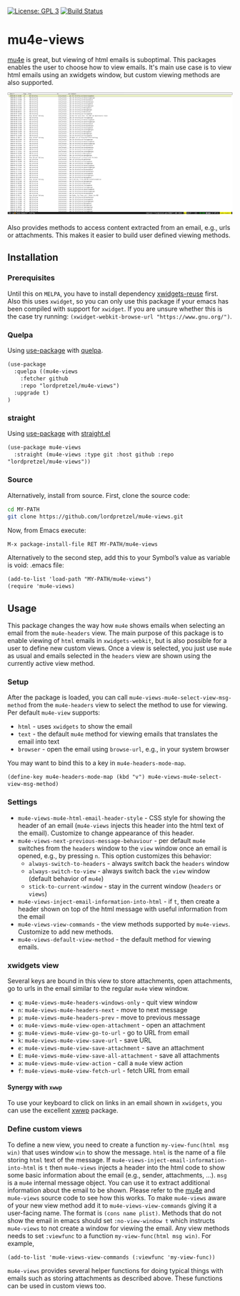 [![License: GPL 3](https://img.shields.io/badge/license-GPL_3-green.svg)](http://www.gnu.org/licenses/gpl-3.0.txt) [![Build Status](https://secure.travis-ci.org/lordpretzel/mu4e-views.png)](http://travis-ci.org/lordpretzel/mu4e-views)
<!-- [![GitHub release](https://img.shields.io/github/release/lordpretzel/mu4e-views.svg?maxAge=86400)](https://github.com/lordpretzel/mu4e-views/releases) -->
<!-- [![MELPA Stable](http://stable.melpa.org/packages/mu4e-views-badge.svg)](http://stable.melpa.org/#/mu4e-views) -->
<!-- [![MELPA](http://melpa.org/packages/mu4e-views-badge.svg)](http://melpa.org/#/mu4e-views) -->



# mu4e-views

 [mu4e](https://www.djcbsoftware.nl/code/mu/mu4e.html) is great, but viewing of html emails is suboptimal.  This packages enables the user to choose how to view emails.  It's main use case is to view html emails using an xwidgets window, but custom viewing methods are also supported.

![viewing-html-emails](./screencasts/mu4e-views.gif)

Also provides methods to access content extracted from an email, e.g., urls or attachments. This makes it easier to build user defined viewing methods.

## Installation

<!-- ### MELPA -->

<!-- Symbol’s value as variable is void: $1 is available from MELPA (both -->
<!-- [stable](http://stable.melpa.org/#/mu4e-views) and -->
<!-- [unstable](http://melpa.org/#/mu4e-views)).  Assuming your -->
<!-- ((melpa . https://melpa.org/packages/) (gnu . http://elpa.gnu.org/packages/) (org . http://orgmode.org/elpa/)) lists MELPA, just type -->

<!-- ~~~sh -->
<!-- M-x package-install RET mu4e-views RET -->
<!-- ~~~ -->

<!-- to install it. -->

### Prerequisites

Until this on `MELPA`, you have to install dependency [xwidgets-reuse](https://github.com/lordpretzel/xwidgets-reuse) first. Also this uses `xwidget`, so you can only use this package if your emacs has been compiled with support for `xwidget`. If you are unsure whether this is the case try running: `(xwidget-webkit-browse-url "https://www.gnu.org/")`.

### Quelpa

Using [use-package](https://github.com/jwiegley/use-package) with [quelpa](https://github.com/quelpa/quelpa).

~~~elisp
(use-package
  :quelpa ((mu4e-views
    :fetcher github
    :repo "lordpretzel/mu4e-views")
  :upgrade t)
)
~~~

### straight

Using [use-package](https://github.com/jwiegley/use-package) with [straight.el](https://github.com/raxod502/straight.el)

~~~elisp
(use-package mu4e-views
  :straight (mu4e-views :type git :host github :repo "lordpretzel/mu4e-views"))
~~~

### Source

Alternatively, install from source. First, clone the source code:

~~~sh
cd MY-PATH
git clone https://github.com/lordpretzel/mu4e-views.git
~~~

Now, from Emacs execute:

~~~
M-x package-install-file RET MY-PATH/mu4e-views
~~~

Alternatively to the second step, add this to your Symbol’s value as variable is void: \.emacs file:

~~~elisp
(add-to-list 'load-path "MY-PATH/mu4e-views")
(require 'mu4e-views)
~~~

## Usage

This package changes the way how `mu4e` shows emails when selecting an email from the `mu4e-headers` view. The main purpose of this package is to enable viewing of `html` emails in `xwidgets-webkit`, but is also possible for a user to define new custom views. Once a view is selected, you just use `mu4e` as usual and emails selected in the `headers` view are shown using the currently active view method.

### Setup

After the package is loaded, you can call `mu4e-views-mu4e-select-view-msg-method` from the `mu4e-headers` view to select the method to use for viewing. Per default `mu4e-view` supports:

- `html` - uses `xwidgets` to show the email
- `text` - the default `mu4e` method for viewing emails that translates the email into text
- `browser` - open the email using `browse-url`, e.g., in your system browser

You may want to bind this to a key in `mu4e-headers-mode-map`.

~~~elisp
(define-key mu4e-headers-mode-map (kbd "v") mu4e-views-mu4e-select-view-msg-method)
~~~

### Settings

- `mu4e-views-mu4e-html-email-header-style` - CSS style for showing the header of an email (`mu4e-views` injects this header into the html text of the email). Customize to change appearance of this header.
- `mu4e-views-next-previous-message-behaviour` - per default `mu4e` switches from the `headers` window to the `view` window once an email is opened, e.g., by pressing `n`. This option customizes this behavior:
  - `always-switch-to-headers` - always switch back the `headers` window
  - `always-switch-to-view` - always switch back the `view` window (default behavior of `mu4e`)
  - `stick-to-current-window` - stay in the current window (`headers` or `views`)
- `mu4e-views-inject-email-information-into-html` - if `t`, then create a header shown on top of the html message with useful information from the email
- `mu4e-views-view-commands` - the view methods supported by `mu4e-views`. Customize to add new methods.
- `mu4e-views-default-view-method` - the default method for viewing emails.

### xwidgets view

Several keys are bound in this view to store attachments, open attachments, go to urls in the email similar to the regular `mu4e` view window.

- `q`: `mu4e-views-mu4e-headers-windows-only` - quit view window
- `n`: `mu4e-views-mu4e-headers-next` - move to next message
- `p`: `mu4e-views-mu4e-headers-prev` - move to previous message
- `o`: `mu4e-views-mu4e-view-open-attachment` - open an attachment
- `g`: `mu4e-views-mu4e-view-go-to-url` - go to URL from email
- `k`: `mu4e-views-mu4e-view-save-url` - save URL
- `e`: `mu4e-views-mu4e-view-save-attachment` - save an attachment
- `E`: `mu4e-views-mu4e-view-save-all-attachment` - save all attachments
- `a`: `mu4e-views-mu4e-view-action` - call a `mu4e` view action
- `f`: `mu4e-views-mu4e-view-fetch-url` - fetch URL from email

#### Synergy with `xwwp`

To use your keyboard to click on links in an email shown in `xwidgets`, you can use the excellent [xwwp](https://github.com/canatella/xwwp) package.

### Define custom views

To define a new view, you need to create a function `my-view-func(html msg win)` that uses window `win` to show the message. `html` is the name of a file storing `html` text of the message. If `mu4e-views-inject-email-information-into-html` is `t` then `mu4e-views` injects a header into the html code to show some basic information about the email (e.g., sender, attachments, ...). `msg` is a `mu4e` internal message object. You can use it to extract additional information about the email to be shown. Please refer to the  [mu4e](https://www.djcbsoftware.nl/code/mu/mu4e.html) and `mu4e-views` source code to see how this works. To make `mu4e-views` aware of your new view method add it to `mu4e-views-view-commands` giving it a user-facing name. The format is `(cons name plist)`. Methods that do not show the email in emacs should set `:no-view-window t` which instructs `mu4e-views` to not create a window for viewing the email. Any view methods needs to set `:viewfunc` to a function `my-view-func(html msg win)`. For example,

~~~elisp
(add-to-list 'mu4e-views-view-commands (:viewfunc 'my-view-func))
~~~

`mu4e-views` provides several helper functions for doing typical things with emails such as storing attachments as described above. These functions can be used in custom views too.
